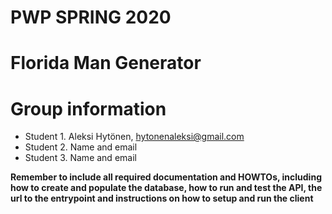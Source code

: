 # PWP SPRING 2020
# Florida Man Generator
# Group information
* Student 1. Aleksi Hytönen, hytonenaleksi@gmail.com
* Student 2. Name and email
* Student 3. Name and email

__Remember to include all required documentation and HOWTOs, including how to create and populate the database, how to run and test the API, the url to the entrypoint and instructions on how to setup and run the client__


